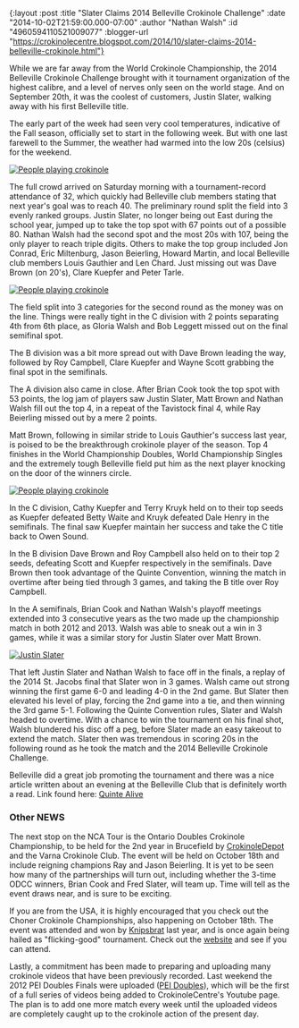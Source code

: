 {:layout :post
 :title "Slater Claims 2014 Belleville Crokinole Challenge"
 :date "2014-10-02T21:59:00.000-07:00"
 :author "Nathan Walsh"
 :id "4960594110521009077"
 :blogger-url "https://crokinolecentre.blogspot.com/2014/10/slater-claims-2014-belleville-crokinole.html"}

While we are far away from the World Crokinole Championship, the 2014 Belleville Crokinole Challenge brought with it tournament organization of the highest calibre, and a level of nerves only seen on the world stage. And on September 20th, it was the coolest of customers, Justin Slater, walking away with his first Belleville title.

The early part of the week had seen very cool temperatures, indicative of the Fall season, officially set to start in the following week. But with one last farewell to the Summer, the weather had warmed into the low 20s (celsius) for the weekend.

[![People playing crokinole](/images/2014-10-02-slater-claims-2014-belleville-crokinole/image-8.jpg)](/images/2014-10-02-slater-claims-2014-belleville-crokinole/image-8.jpg)

The full crowd arrived on Saturday morning with a tournament-record attendance of 32, which quickly had Belleville club members stating that next year's goal was to reach 40. The preliminary round split the field into 3 evenly ranked groups. Justin Slater, no longer being out East during the school year, jumped up to take the top spot with 67 points out of a possible 80. Nathan Walsh had the second spot and the most 20s with 107, being the only player to reach triple digits. Others to make the top group included Jon Conrad, Eric Miltenburg, Jason Beierling, Howard Martin, and local Belleville club members Louis Gauthier and Len Chard. Just missing out was Dave Brown (on 20's), Clare Kuepfer and Peter Tarle.

[![People playing crokinole](/images/2014-10-02-slater-claims-2014-belleville-crokinole/image-9.jpg)](/images/2014-10-02-slater-claims-2014-belleville-crokinole/image-9.jpg)

The field split into 3 categories for the second round as the money was on the line. Things were really tight in the C division with 2 points separating 4th from 6th place, as Gloria Walsh and Bob Leggett missed out on the final semifinal spot. 

The B division was a bit more spread out with Dave Brown leading the way, followed by Roy Campbell, Clare Kuepfer and Wayne Scott grabbing the final spot in the semifinals. 

The A division also came in close. After Brian Cook took the top spot with 53 points, the log jam of players saw Justin Slater, Matt Brown and Nathan Walsh fill out the top 4, in a repeat of the Tavistock final 4, while Ray Beierling missed out by a mere 2 points.

Matt Brown, following in similar stride to Louis Gauthier's success last year, is poised to be the breakthrough crokinole player of the season. Top 4 finishes in the World Championship Doubles, World Championship Singles and the extremely tough Belleville field put him as the next player knocking on the door of the winners circle.

[![People playing crokinole](/images/2014-10-02-slater-claims-2014-belleville-crokinole/image-1.jpg)](/images/2014-10-02-slater-claims-2014-belleville-crokinole/image-1.jpg)

In the C division, Cathy Kuepfer and Terry Kruyk held on to their top seeds as Kuepfer defeated Betty Waite and Kruyk defeated Dale Henry in the semifinals. The final saw Kuepfer maintain her success and take the C title back to Owen Sound.

In the B division Dave Brown and Roy Campbell also held on to their top 2 seeds, defeating Scott and Kuepfer respectively in the semifinals. Dave Brown then took advantage of the Quinte Convention, winning the match in overtime after being tied through 3 games, and taking the B title over Roy Campbell.

In the A semifinals, Brian Cook and Nathan Walsh's playoff meetings extended into 3 consecutive years as the two made up the championship match in both 2012 and 2013. Walsh was able to sneak out a win in 3 games, while it was a similar story for Justin Slater over Matt Brown.

[![Justin Slater](/images/2014-10-02-slater-claims-2014-belleville-crokinole/image-14.jpg)](/images/2014-10-02-slater-claims-2014-belleville-crokinole/image-14.jpg)

That left Justin Slater and Nathan Walsh to face off in the finals, a replay of the 2014 St. Jacobs final that Slater won in 3 games. Walsh came out strong winning the first game 6-0 and leading 4-0 in the 2nd game. But Slater then elevated his level of play, forcing the 2nd game into a tie, and then winning the 3rd game 5-1. Following the Quinte Convention rules, Slater and Walsh headed to overtime. With a chance to win the tournament on his final shot, Walsh blundered his disc off a peg, before Slater made an easy takeout to extend the match. Slater then was tremendous in scoring 20s in the following round as he took the match and the 2014 Belleville Crokinole Challenge.

Belleville did a great job promoting the tournament and there was a nice article written about an evening at the Belleville Club that is definitely worth a read. Link found here: [Quinte Alive](http://quintealive.wordpress.com/2014/09/19/evening-of-flicking-fun/)

### Other NEWS

The next stop on the NCA Tour is the Ontario Doubles Crokinole Championship, to be held for the 2nd year in Brucefield by [CrokinoleDepot](http://www.crokinoledepot.com) and the Varna Crokinole Club. The event will be held on October 18th and include reigning champions Ray and Jason Beierling. It is yet to be seen how many of the partnerships will turn out, including whether the 3-time ODCC winners, Brian Cook and Fred Slater, will team up. Time will tell as the event draws near, and is sure to be exciting.

If you are from the USA, it is highly encouraged that you check out the Choner Crokinole Championships, also happening on October 18th. The event was attended and won by [Knipsbrat](http://knipsbrat.com) last year, and is once again being hailed as "flicking-good" tournament. Check out the [website](http://www.chonercrokinole.com/) and see if you can attend.

Lastly, a commitment has been made to preparing and uploading many crokinole videos that have been previously recorded. Last weekend the 2012 PEI Doubles Finals were uploaded ([PEI Doubles](https://www.youtube.com/watch?v=xitijYva0uM&list=PLwUWhXfgT6JAqk88vbR_1l2h4UMpAjWe7)), which will be the first of a full series of videos being added to CrokinoleCentre's Youtube page. The plan is to add one more match every week until the uploaded videos are completely caught up to the crokinole action of the present day.
